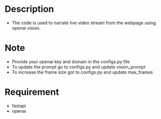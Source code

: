 # Description
- The code is used to narrate live video stream from the webpage using openai vision.

# Note
- Provide your openai key and domain in the configs.py file
- To update the prompt go to configs.py and update vision_prompt
- To increase the frame size got to configs.py and update max_frames

# Requirement
- fastapi
- openai
